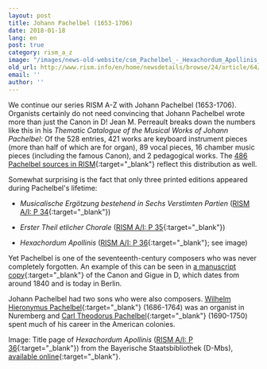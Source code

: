 ```yaml
---
layout: post
title: Johann Pachelbel (1653-1706)
date: 2018-01-18
lang: en
post: true
category: rism_a_z
image: "/images/news-old-website/csm_Pachelbel_-_Hexachordum_Apollinis_f096e8daa1.png"
old_url: http://www.rism.info/en/home/newsdetails/browse/24/article/64/johann-pachelbel-1653-1706.html
email: ''
author: ''
---
```

We continue our series RISM A-Z with Johann Pachelbel (1653-1706). Organists certainly do not need convincing that Johann Pachelbel wrote more than just the Canon in D! Jean M. Perreault breaks down the numbers like this in his _Thematic Catalogue of the Musical Works of Johann Pachelbel_: Of the 528 entries, 421 works are keyboard instrument pieces (more than half of which are for organ), 89 vocal pieces, 16 chamber music pieces (including the famous Canon), and 2 pedagogical works. The [486 Pachelbel sources in RISM](https://opac.rism.info/search?View=rism&author=119456613&Language=en){:target="_blank"} reflect this distribution as well.

Somewhat surprising is the fact that only three printed editions appeared during Pachelbel's lifetime:

- _Musicalische Ergötzung bestehend in Sechs Verstimten Partien_ ([RISM A/I: P 34](https://opac.rism.info/search?id=00000990047673&Language=en){:target="_blank"})

- _Erster Theil etlicher Chorale_ ([RISM A/I: P 35](https://opac.rism.info/search?id=00000990047674&Language=en){:target="_blank"})

- _Hexachordum Apollinis_ ([RISM A/I: P 36](https://opac.rism.info/search?id=00000990047675&Language=e){:target="_blank"}; see image)

Yet Pachelbel is one of the seventeenth-century composers who was never completely forgotten. An example of this can be seen in [a manuscript copy](https://opac.rism.info/search?id=455034292&Language=en){:target="_blank"} of the Canon and Gigue in D, which dates from around 1840 and is today in Berlin.

Johann Pachelbel had two sons who were also composers. [Wilhelm Hieronymus Pachelbel](https://opac.rism.info/search?View=rism&author=129273813&Language=en){:target="_blank"} (1686-1764) was an organist in Nuremberg and [Carl Theodorus Pachelbel](https://opac.rism.info/search?View=rism&author=132149133&Language=en){:target="_blank"} (1690-1750) spent much of his career in the American colonies.

Image: Title page of _Hexachordum Apollinis_ ([RISM A/I: P 36](https://opac.rism.info/search?id=00000990047675&Language=en){:target="_blank"}) from the Bayerische Staatsbibliothek (D-Mbs), [available online](http://nbn-resolving.de/urn/resolver.pl?urn=urn:nbn:de:bvb:12-bsb00088516-7){:target="_blank"}.
